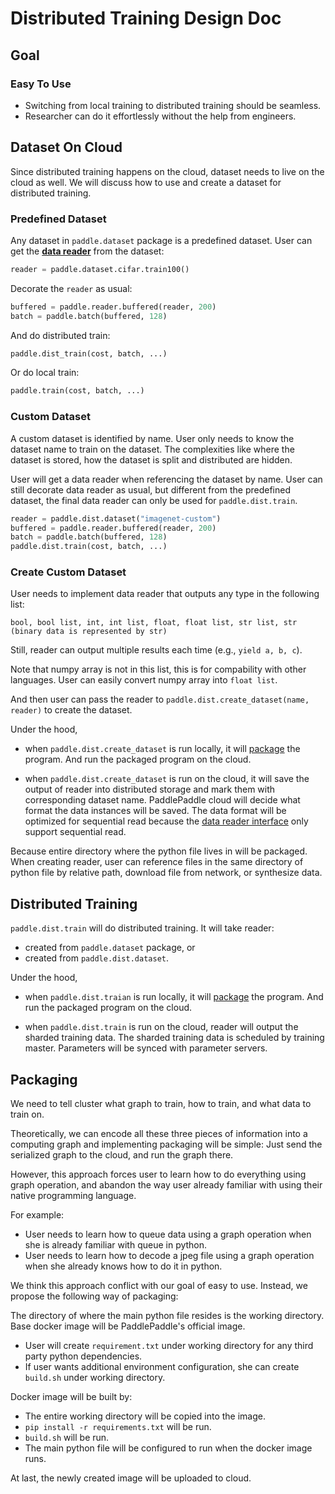 # Distributed Training Design Doc

## Goal

### Easy To Use

- Switching from local training to distributed training should be seamless.
- Researcher can do it effortlessly without the help from engineers.

## Dataset On Cloud

Since distributed training happens on the cloud, dataset needs to live on the cloud as well. We will discuss how to use and create a dataset for distributed training.

### Predefined Dataset

Any dataset in `paddle.dataset` package is a predefined dataset. User can get the [**data reader**](../reader) from the dataset:

```python
reader = paddle.dataset.cifar.train100()
```

Decorate the `reader` as usual:

```python
buffered = paddle.reader.buffered(reader, 200)
batch = paddle.batch(buffered, 128)
```

And do distributed train:

```python
paddle.dist_train(cost, batch, ...)
```

Or do local train:

```python
paddle.train(cost, batch, ...)
```

### Custom Dataset

A custom dataset is identified by name. User only needs to know the dataset name to train on the dataset.
The complexities like where the dataset is stored, how the dataset is split and distributed are hidden.

User will get a data reader when referencing the dataset by name. User can still decorate data reader as usual, but different from the predefined dataset, the final data reader can only be used for `paddle.dist.train`.

```python
reader = paddle.dist.dataset("imagenet-custom")
buffered = paddle.reader.buffered(reader, 200)
batch = paddle.batch(buffered, 128)
paddle.dist.train(cost, batch, ...)
```

### Create Custom Dataset

User needs to implement data reader that outputs any type in the following list:

```text
bool, bool list, int, int list, float, float list, str list, str (binary data is represented by str)
```

Still, reader can output multiple results each time (e.g., `yield a, b, c`).

Note that numpy array is not in this list, this is for compability with other languages. User can easily convert numpy array into `float list`.

And then user can pass the reader to `paddle.dist.create_dataset(name, reader)` to create the dataset.

Under the hood,

- when `paddle.dist.create_dataset` is run locally, it will [package](#packaging) the program. And run the packaged program on the cloud.

- when `paddle.dist.create_dataset` is run on the cloud, it will save the output of reader into distributed storage and mark them with corresponding dataset name. PaddlePaddle cloud will decide what format the data instances will be saved. The data format will be optimized for sequential read because the [data reader interface](../reader#data-reader-interface) only support sequential read.

Because entire directory where the python file lives in will be packaged. When creating reader, user can reference files in the same directory of python file by relative path, download file from network, or synthesize data.

## Distributed Training

`paddle.dist.train` will do distributed training. It will take reader:

- created from `paddle.dataset` package, or
- created from `paddle.dist.dataset`.

Under the hood,

- when `paddle.dist.traian` is run locally, it will [package](#packaging) the program. And run the packaged program on the cloud.

- when `paddle.dist.train` is run on the cloud, reader will output the sharded training data. The sharded training data is scheduled by training master. Parameters will be synced with parameter servers.

## Packaging

We need to tell cluster what graph to train, how to train, and what data to train on.

Theoretically, we can encode all these three pieces of information into a computing graph and implementing packaging will be simple: Just send the serialized graph to the cloud, and run the graph there.

However, this approach forces user to learn how to do everything using graph operation, and abandon the way user already familiar with using their native programming language.

For example:

- User needs to learn how to queue data using a graph operation when she is already familiar with queue in python.
- User needs to learn how to decode a jpeg file using a graph operation when she already knows how to do it in python.

We think this approach conflict with our goal of easy to use. Instead, we propose the following way of packaging:

The directory of where the main python file resides is the working directory. Base docker image will be PaddlePaddle's official image.

- User will create `requirement.txt` under working directory for any third party python dependencies.
- If user wants additional environment configuration, she can create `build.sh` under working directory.

Docker image will be built by:

- The entire working directory will be copied into the image.
- `pip install -r requirements.txt` will be run.
- `build.sh` will be run.
- The main python file will be configured to run when the docker image runs.

At last, the newly created image will be uploaded to cloud.
